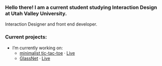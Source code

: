 ### Hello there! I am a current student studying Interaction Design at Utah Valley University. 
Interaction Designer and front end developer.

### Current projects:
- I’m currently working on:
  - [minimalist tic-tac-toe](https://github.com/hunterbastian/minimalist-tictactoe) · [Live](https://minimalist-tic-tac-toe.netlify.app)
  - [GlassNet](https://github.com/hunterbastian/glassnet) · [Live](https://glassnet.vercel.app)






<!--
**hunterbastian/hunterbastian** is a ✨ _special_ ✨ repository because its `README.md` (this file) appears on your GitHub profile.

Here are some ideas to get you started:

- 🔭 I’m currently working on ...
- 🌱 I’m currently learning design systems.
- 🤔 I’m looking for help with ...
- 💬 Ask me about ...
- 📫 How to reach me: ...
- 😄 Pronouns: ...
- ⚡ Fun fact: ...
-->
